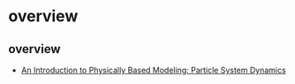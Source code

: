 # overview

## overview

- [An Introduction to Physically Based Modeling: Particle System Dynamics](https://www.cs.cmu.edu/~baraff/pbm/particles.pdf)
